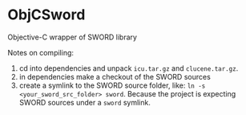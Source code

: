 # ObjCSword
Objective-C wrapper of SWORD library

Notes on compiling:

1. cd into dependencies and unpack `icu.tar.gz` and `clucene.tar.gz`.
2. in dependencies make a checkout of the SWORD sources
3. create a symlink to the SWORD source folder, like: `ln -s <your_sword_src_folder> sword`.
Because the project is expecting SWORD sources under a `sword` symlink.
